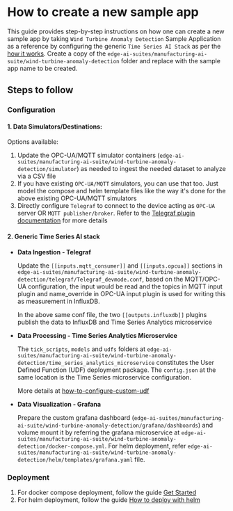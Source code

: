 # How to create a new sample app

This guide provides step-by-step instructions on how one can create a new
sample app by taking `Wind Turbine Anomaly Detection` Sample Application as a reference
by configuring the generic `Time Series AI Stack` as per the [how it works](./how-it-works.md).
Create a copy of the `edge-ai-suites/manufacturing-ai-suite/wind-turbine-anomaly-detection`
folder and replace with the sample app name to be created.

## Steps to follow

### Configuration

#### 1. **Data Simulators/Destinations**:
   
   Options available:
   1. Update the OPC-UA/MQTT simulator containers (`edge-ai-suites/manufacturing-ai-suite/wind-turbine-anomaly-detection/simulator`) as needed
      to ingest the needed dataset to analyze via a CSV file
   2. If you have existing `OPC-UA/MQTT` simulators, you can use that too. Just model the compose and helm template files like
      the way it's done for the above existing OPC-UA/MQTT simulators
   3. Directly configure `Telegraf` to connect to the device acting as `OPC-UA` server OR `MQTT publisher/broker`.
      Refer to the [Telegraf plugin documentation](https://docs.influxdata.com/telegraf/v1/plugins/#input-plugins/) for more details

#### 2. **Generic Time Series AI stack**

- **Data Ingestion - Telegraf**

    Update the `[[inputs.mqtt_consumer]]` and `[[inputs.opcua]]` sections in `edge-ai-suites/manufacturing-ai-suite/wind-turbine-anomaly-detection/telegraf/Telegraf_devmode.conf`, based on the MQTT/OPC-UA configuration, the input
    would be read and the topics in MQTT input plugin and name_override in OPC-UA
    input plugin is used for writing this as measurement in InfluxDB.

    In the above same conf file, the two `[[outputs.influxdb]]` plugins publish the 
    data to InfluxDB and Time Series Analytics microservice

- **Data Processing - Time Series Analytics Microservice**

    The `tick_scripts`, `models` and `udfs` folders at `edge-ai-suites/manufacturing-ai-suite/wind-turbine-anomaly-detection/time_series_analytics_microservice` constitutes the User Defined Function (UDF) deployment package. The `config.json` at the same location is the Time Series microservice configuration.

    More details at [how-to-configure-custom-udf](./how-to-configure-custom-udf.md)

- **Data Visualization - Grafana**
  
    Prepare the custom grafana dashboard (`edge-ai-suites/manufacturing-ai-suite/wind-turbine-anomaly-detection/grafana/dashboards`) and volume mount it by referring the grafana microservice at `edge-ai-suites/manufacturing-ai-suite/wind-turbine-anomaly-detection/docker-compose.yml`. For helm deployment,
    refer `edge-ai-suites/manufacturing-ai-suite/wind-turbine-anomaly-detection/helm/templates/grafana.yaml` file.

### Deployment

1. For docker compose deployment, follow the guide [Get Started](./get-started.md)
2. For helm deployment, follow the guide [How to deploy with helm](./how-to-deploy-with-helm.md)
